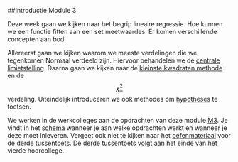 ##Introductie Module 3

Deze week gaan we kijken naar het begrip lineaire regressie. Hoe kunnen we een functie fitten aan een set meetwaardes. Er komen verschillende concepten aan bod. 

Allereerst gaan we kijken waarom we meeste verdelingen die we tegenkomen Normaal verdeeld zijn. Hiervoor behandelen we de [centrale limietstelling](/module-3/de-centrale-limietstelling). Daarna gaan we kijken naar de [kleinste kwadraten methode](/module-3/kleinste-kwadraten) en de [$$\chi^2$$](/module-3/chi-2) verdeling. Uiteindelijk introduceren we ook methodes om [hypotheses](/module-3/hypothese-toetseni) te toetsen. 

We werken in de werkcolleges aan de opdrachten van deze module [M3](/opdrachten-module-3/opdrachten). Je vindt in het [schema](/informatie/inleveropdrachten) wanneer je aan welke opdrachten werkt en wanneer je deze moet inleveren.
Vergeet ook niet te kijken naar het [oefenmateriaal](/tussentoets-iii/inhoud) voor de derde tussentoets. De derde tussentoets volgt aan het einde van het vierde hoorcollege.